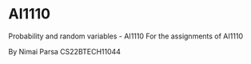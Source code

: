 # AI1110
Probability and random variables - AI1110
For the assignments of AI1110

By Nimai Parsa
   CS22BTECH11044 
